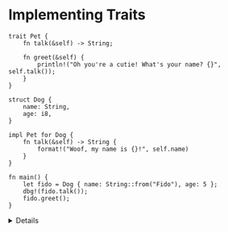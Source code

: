 # Implementing Traits

```rust,editable
trait Pet {
    fn talk(&self) -> String;

    fn greet(&self) {
        println!("Oh you're a cutie! What's your name? {}", self.talk());
    }
}

struct Dog {
    name: String,
    age: i8,
}

impl Pet for Dog {
    fn talk(&self) -> String {
        format!("Woof, my name is {}!", self.name)
    }
}

fn main() {
    let fido = Dog { name: String::from("Fido"), age: 5 };
    dbg!(fido.talk());
    fido.greet();
}
```

<details>

- To implement `Trait` for `Type`, you use an `impl Trait for Type { .. }`
  block.

- Unlike Go interfaces, just having matching methods is not enough: a `Cat` type
  with a `talk()` method would not automatically satisfy `Pet` unless it is in
  an `impl Pet` block.

- Traits may provide default implementations of some methods. Default
  implementations can rely on all the methods of the trait. In this case,
  `greet` is provided, and relies on `talk`.

- Multiple `impl` blocks are allowed for a given type. This includes both
  inherent `impl` blocks and trait `impl` blocks. Likewise multiple traits can
  be implemented for a given type (and often types implement many traits!).
  `impl` blocks can even be spread across multiple modules/files.

</details>
